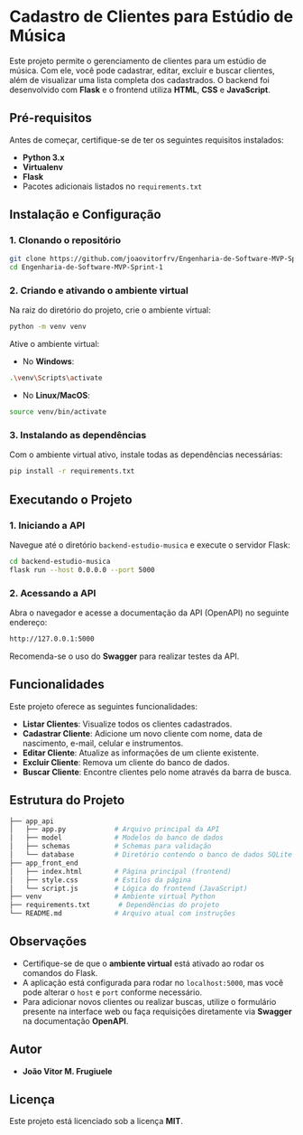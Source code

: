 # Cadastro de Clientes para Estúdio de Música

Este projeto permite o gerenciamento de clientes para um estúdio de música. Com ele, você pode cadastrar, editar, excluir e buscar clientes, além de visualizar uma lista completa dos cadastrados. O backend foi desenvolvido com **Flask** e o frontend utiliza **HTML**, **CSS** e **JavaScript**.

## Pré-requisitos

Antes de começar, certifique-se de ter os seguintes requisitos instalados:

- **Python 3.x**
- **Virtualenv**
- **Flask**
- Pacotes adicionais listados no `requirements.txt`

## Instalação e Configuração

### 1. Clonando o repositório

```bash
git clone https://github.com/joaovitorfrv/Engenharia-de-Software-MVP-Sprint-1
cd Engenharia-de-Software-MVP-Sprint-1
```

### 2. Criando e ativando o ambiente virtual

Na raiz do diretório do projeto, crie o ambiente virtual:

```bash
python -m venv venv
```

Ative o ambiente virtual:

- No **Windows**:

```bash
.\venv\Scripts\activate
```

- No **Linux/MacOS**:

```bash
source venv/bin/activate
```

### 3. Instalando as dependências

Com o ambiente virtual ativo, instale todas as dependências necessárias:

```bash
pip install -r requirements.txt
```

## Executando o Projeto

### 1. Iniciando a API

Navegue até o diretório `backend-estudio-musica` e execute o servidor Flask:

```bash
cd backend-estudio-musica
flask run --host 0.0.0.0 --port 5000
```

### 2. Acessando a API

Abra o navegador e acesse a documentação da API (OpenAPI) no seguinte endereço:

```bash
http://127.0.0.1:5000
```

Recomenda-se o uso do **Swagger** para realizar testes da API.

## Funcionalidades

Este projeto oferece as seguintes funcionalidades:

- **Listar Clientes**: Visualize todos os clientes cadastrados.
- **Cadastrar Cliente**: Adicione um novo cliente com nome, data de nascimento, e-mail, celular e instrumentos.
- **Editar Cliente**: Atualize as informações de um cliente existente.
- **Excluir Cliente**: Remova um cliente do banco de dados.
- **Buscar Cliente**: Encontre clientes pelo nome através da barra de busca.

## Estrutura do Projeto

```bash
├── app_api
│   ├── app.py            # Arquivo principal da API
│   ├── model             # Modelos do banco de dados
│   ├── schemas           # Schemas para validação
│   └── database          # Diretório contendo o banco de dados SQLite
├── app_front_end
│   ├── index.html        # Página principal (frontend)
│   ├── style.css         # Estilos da página
│   └── script.js         # Lógica do frontend (JavaScript)
├── venv                  # Ambiente virtual Python
├── requirements.txt       # Dependências do projeto
└── README.md             # Arquivo atual com instruções
```

## Observações

- Certifique-se de que o **ambiente virtual** está ativado ao rodar os comandos do Flask.
- A aplicação está configurada para rodar no `localhost:5000`, mas você pode alterar o `host` e `port` conforme necessário.
- Para adicionar novos clientes ou realizar buscas, utilize o formulário presente na interface web ou faça requisições diretamente via **Swagger** na documentação **OpenAPI**.

## Autor

- **João Vitor M. Frugiuele**

## Licença

Este projeto está licenciado sob a licença **MIT**.
